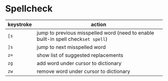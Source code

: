 <!-- markdownlint-disable MD013 -->

# Spellcheck

| keystroke | action                                                                            |
| --------- | --------------------------------------------------------------------------------- |
| `[s`      | jump to previous misspelled word (need to enable built-in spell check`set spell`) |
| `]s`      | jump to next misspelled word                                                      |
| `z=`      | show list of suggested replacements                                               |
| `zg`      | add word under cursor to dictionary                                               |
| `zw`      | remove word under cursor to dictionary                                            |
